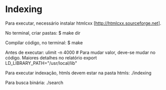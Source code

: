# Indexing

Para executar, necessário instalar htmlcxx [http://htmlcxx.sourceforge.net].

No terminal, criar pastas:
  $ make dir
  
Compilar código, no terminal:
  $ make
  
Antes de executar:
  ulimit -n 4000 # Para mudar valor, deve-se mudar no código. Maiores detalhes no relatório
  export LD_LIBRARY_PATH="/usr/local/lib"
  
Para executar indexação, htmls devem estar na pasta htmls:
  ./indexing
  
Para busca binária:
  ./search

